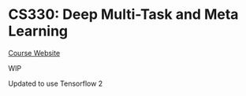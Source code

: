 # CS330: Deep Multi-Task and Meta Learning
[Course Website](https://cs330.stanford.edu/)

WIP

Updated to use Tensorflow 2

